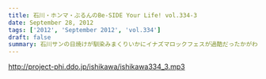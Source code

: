 ```yaml
---
title: 石川・ホンマ・ぶるんのBe-SIDE Your Life! vol.334-3
date: September 28, 2012
tags: ['2012', 'September 2012', 'vol.334']
draft: false
summary: 石川サンの日焼けが馴染みまくりいかにイナズマロックフェスが過酷だったかがわかるわけですが・・・果たして来年は、オフ日た作れるのか！？即帰ってやはり新鮮な情報をすぐにでもしゃべった方が～～「生感」ね。ＮＡＭＡＥ
---
```


http://project-phi.ddo.jp/ishikawa/ishikawa334_3.mp3